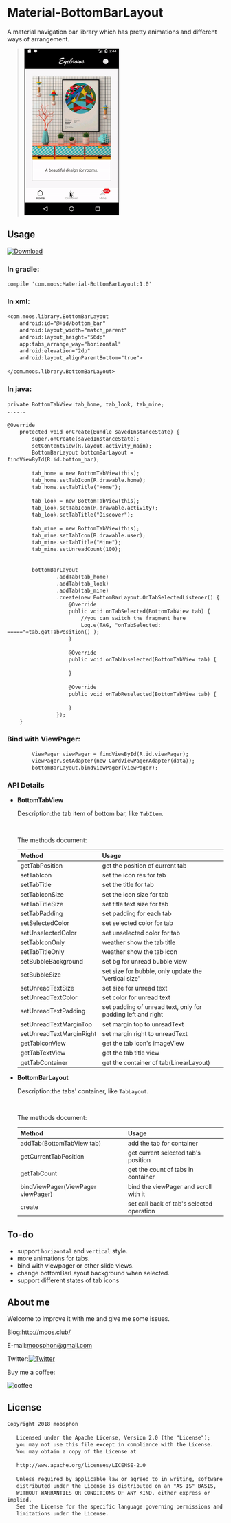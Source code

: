 # Material-BottomBarLayout
A material navigation bar library which has pretty animations and different ways of arrangement.

>![preview](https://github.com/Moosphan/Material-BottomBarLayout/blob/cacba41fcb1f2694e81b303fe726c4f829f1e6cf/MaterialBottomBar/art/bottom_bar.gif)

## Usage

[ ![Download](https://api.bintray.com/packages/moosphon/maven/Material-BottomBarLayout/images/download.svg) ](https://bintray.com/moosphon/maven/Material-BottomBarLayout/_latestVersion)

### In gradle:

```
compile 'com.moos:Material-BottomBarLayout:1.0'
```

### In xml:

```
<com.moos.library.BottomBarLayout
    android:id="@+id/bottom_bar"
    android:layout_width="match_parent"
    android:layout_height="56dp"
    app:tabs_arrange_way="horizontal"
    android:elevation="2dp"
    android:layout_alignParentBottom="true">

</com.moos.library.BottomBarLayout>
```



### In java:

```
private BottomTabView tab_home, tab_look, tab_mine;
......

@Override
    protected void onCreate(Bundle savedInstanceState) {
        super.onCreate(savedInstanceState);
        setContentView(R.layout.activity_main);
        BottomBarLayout bottomBarLayout = findViewById(R.id.bottom_bar);
       
        tab_home = new BottomTabView(this);
        tab_home.setTabIcon(R.drawable.home);
        tab_home.setTabTitle("Home");

        tab_look = new BottomTabView(this);
        tab_look.setTabIcon(R.drawable.activity);
        tab_look.setTabTitle("Discover");

        tab_mine = new BottomTabView(this);
        tab_mine.setTabIcon(R.drawable.user);
        tab_mine.setTabTitle("Mine");
        tab_mine.setUnreadCount(100);


        bottomBarLayout
                .addTab(tab_home)
                .addTab(tab_look)
                .addTab(tab_mine)
                .create(new BottomBarLayout.OnTabSelectedListener() {
                    @Override
                    public void onTabSelected(BottomTabView tab) {
                        //you can switch the fragment here
                        Log.e(TAG, "onTabSelected: ====="+tab.getTabPosition() );
                    }

                    @Override
                    public void onTabUnselected(BottomTabView tab) {

                    }

                    @Override
                    public void onTabReselected(BottomTabView tab) {

                    }
                });
    }
```

### Bind with ViewPager:

```
        ViewPager viewPager = findViewById(R.id.viewPager);
        viewPager.setAdapter(new CardViewPagerAdapter(data));
        bottomBarLayout.bindViewPager(viewPager);
```

### API Details

- **BottomTabView**

  Description:the tab item of bottom bar, like `TabItem`.

  ​

  The methods document:

  | Method                   | Usage                                                       |
  | ------------------------ | ----------------------------------------------------------- |
  | getTabPosition           | get the position of  current tab                            |
  | setTabIcon               | set the icon res for tab                                    |
  | setTabTitle              | set the title for tab                                       |
  | setTabIconSize           | set the icon size for tab                                   |
  | setTabTitleSize          | set title text size for tab                                 |
  | setTabPadding            | set padding for each tab                                    |
  | setSelectedColor         | set selected color for tab                                  |
  | setUnselectedColor       | set unselected color for tab                                |
  | setTabIconOnly           | weather show the tab title                                  |
  | setTabTitleOnly          | weather show the tab icon                                   |
  | setBubbleBackground      | set bg for unread bubble view                               |
  | setBubbleSize            | set size for bubble, only update the 'vertical size'        |
  | setUnreadTextSize        | set size for unread text                                    |
  | setUnreadTextColor       | set color for unread text                                   |
  | setUnreadTextPadding     | set padding of unread text, only for padding left and right |
  | setUnreadTextMarginTop   | set margin top to unreadText                                |
  | setUnreadTextMarginRight | set margin right to unreadText                              |
  | getTabIconView           | get the tab icon's imageView                                |
  | getTabTextView           | get the tab title view                                      |
  | getTabContainer          | get the container of tab(LinearLayout)                      |

- **BottomBarLayout**

  Description:the tabs' container, like `TabLayout`.

  ​

  The methods document:

  | Method                             | Usage                                     |
  | ---------------------------------- | ----------------------------------------- |
  | addTab(BottomTabView  tab)         | add the tab for container                 |
  | getCurrentTabPosition              | get current selected tab's position       |
  | getTabCount                        | get the count of tabs in container        |
  | bindViewPager(ViewPager viewPager) | bind the viewPager and scroll with it     |
  | create                             | set call back of tab's selected operation |




## To-do

- support `horizontal` and `vertical` style.
- more animations for tabs.
- bind with viewpager or other slide views.
- change bottomBarLayout background when selected.
- support different states of tab icons

## About me

Welcome to improve it with me and give me some issues.

Blog:<http://moos.club/>

E-mail:moosphon@gmail.com

Twitter:[![Twitter](https://img.shields.io/twitter/url/https/github.com/Moosphan/Material-ProgressView.svg?style=social)](https://twitter.com/intent/tweet?text=Wow:&url=https%3A%2F%2Fgithub.com%2FMoosphan%2FMaterial-ProgressView)

Buy  me a coffee:



![coffee](https://github.com/Moosphan/Material-ProgressView/blob/master/MaterialProgressView-master/image/a_coffee.png)


## License

```
Copyright 2018 moosphon

   Licensed under the Apache License, Version 2.0 (the "License");
   you may not use this file except in compliance with the License.
   You may obtain a copy of the License at

   http://www.apache.org/licenses/LICENSE-2.0

   Unless required by applicable law or agreed to in writing, software
   distributed under the License is distributed on an "AS IS" BASIS,
   WITHOUT WARRANTIES OR CONDITIONS OF ANY KIND, either express or implied.
   See the License for the specific language governing permissions and
   limitations under the License.
```


